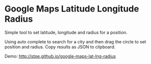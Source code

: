 # Google Maps Latitude Longitude Radius

Simple tool to set latitude, longitude and radius for a position.

Using auto complete to search for a city and then drag the circle to set position and radius. Copy results as JSON to clipboard.

Demo: http://stpe.github.io/google-maps-lat-lng-radius
